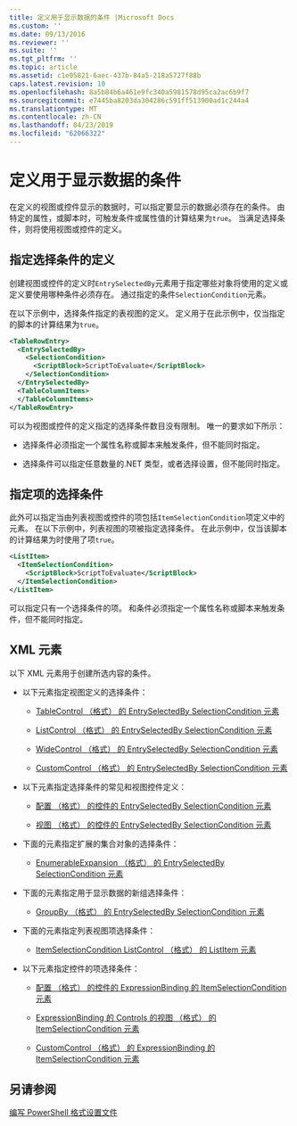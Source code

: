 ```yaml
---
title: 定义用于显示数据的条件 |Microsoft Docs
ms.custom: ''
ms.date: 09/13/2016
ms.reviewer: ''
ms.suite: ''
ms.tgt_pltfrm: ''
ms.topic: article
ms.assetid: c1e05821-6aec-437b-84a5-218a5727f88b
caps.latest.revision: 10
ms.openlocfilehash: 8a5b84b6a461e9fc340a5981578d95ca2ac6b9f7
ms.sourcegitcommit: e7445ba8203da304286c591ff513900ad1c244a4
ms.translationtype: MT
ms.contentlocale: zh-CN
ms.lasthandoff: 04/23/2019
ms.locfileid: "62066322"
---
```

# <a name="defining-conditions-for-displaying-data"></a>定义用于显示数据的条件

在定义的视图或控件显示的数据时，可以指定要显示的数据必须存在的条件。 由特定的属性，或脚本时，可触发条件或属性值的计算结果为`true`。 当满足选择条件，则将使用视图或控件的定义。

## <a name="specifying-a-selection-condition-for-a-definition"></a>指定选择条件的定义

创建视图或控件的定义时`EntrySelectedBy`元素用于指定哪些对象将使用的定义或定义要使用哪种条件必须存在。 通过指定的条件`SelectionCondition`元素。

在以下示例中，选择条件指定的表视图的定义。 定义用于在此示例中，仅当指定的脚本的计算结果为`true`。

```xml
<TableRowEntry>
  <EntrySelectedBy>
    <SelectionCondition>
      <ScriptBlock>ScriptToEvaluate</ScriptBlock>
    </SelectionCondition>
  </EntrySelectedBy>
  <TableColumnItems>
  </TableColumnItems>
</TableRowEntry>

```

可以为视图或控件的定义指定的选择条件数目没有限制。 唯一的要求如下所示：

- 选择条件必须指定一个属性名称或脚本来触发条件，但不能同时指定。

- 选择条件可以指定任意数量的.NET 类型，或者选择设置，但不能同时指定。

## <a name="specifying-a-selection-condition-for-an-item"></a>指定项的选择条件

此外可以指定当由列表视图或控件的项包括`ItemSelectionCondition`项定义中的元素。 在以下示例中，列表视图的项被指定选择条件。 在此示例中，仅当该脚本的计算结果为时使用了项`true`。

```xml
<ListItem>
  <ItemSelectionCondition>
    <ScriptBlock>ScriptToEvaluate</ScriptBlock>
  </ItemSelectionCondition>
</ListItem>

```

可以指定只有一个选择条件的项。 和条件必须指定一个属性名称或脚本来触发条件，但不能同时指定。

## <a name="xml-elements"></a>XML 元素

 以下 XML 元素用于创建所选内容的条件。

- 以下元素指定视图定义的选择条件：

    - [TableControl （格式） 的 EntrySelectedBy SelectionCondition 元素](./selectioncondition-element-for-entryselectedby-for-tablecontrol-format.md)

    - [ListControl （格式） 的 EntrySelectedBy SelectionCondition 元素](./selectioncondition-element-for-entryselectedby-for-listcontrol-format.md)

    - [WideControl （格式） 的 EntrySelectedBy SelectionCondition 元素](./selectioncondition-element-for-entryselectedby-for-widecontrol-format.md)

    - [CustomControl （格式） 的 EntrySelectedBy SelectionCondition 元素](./selectioncondition-element-for-entryselectedby-for-customcontrol-format.md)

- 以下元素指定选择条件的常见和视图控件定义：

    - [配置 （格式） 的控件的 EntrySelectedBy SelectionCondition 元素](./selectioncondition-element-for-entryselectedby-for-controls-for-configuration-format.md)

    - [视图 （格式） 的控件的 EntrySelectedBy SelectionCondition 元素](./selectioncondition-element-for-entryselectedby-for-controls-for-view-format.md)

- 下面的元素指定扩展的集合对象的选择条件：

    - [EnumerableExpansion （格式） 的 EntrySelectedBy SelectionCondition 元素](./selectioncondition-element-for-entryselectedby-for-enumerableexpansion-format.md)

- 下面的元素指定用于显示数据的新组选择条件：

    - [GroupBy （格式） 的 EntrySelectedBy SelectionCondition 元素](./selectioncondition-element-for-entryselectedby-for-groupby-format.md)

- 下面的元素指定列表视图项选择条件：

    - [ItemSelectionCondition ListControl （格式） 的 ListItem 元素](./itemselectioncondition-element-for-listitem-for-listcontrol-format.md)

- 以下元素指定控件的项选择条件：

    - [配置 （格式） 的控件的 ExpressionBinding 的 ItemSelectionCondition 元素](./itemselectioncondition-element-for-expressionbinding-for-controls-for-configuration-format.md)

    - [ExpressionBinding 的 Controls 的视图 （格式） 的 ItemSelectionCondition 元素](./itemselectioncondition-element-for-expressionbinding-for-controls-for-view-format.md)

    - [CustomControl （格式） 的 ExpressionBinding 的 ItemSelectionCondition 元素](./itemselectioncondition-element-for-expressionbinding-for-customcontrol-format.md)

## <a name="see-also"></a>另请参阅

[编写 PowerShell 格式设置文件](./writing-a-powershell-formatting-file.md)
